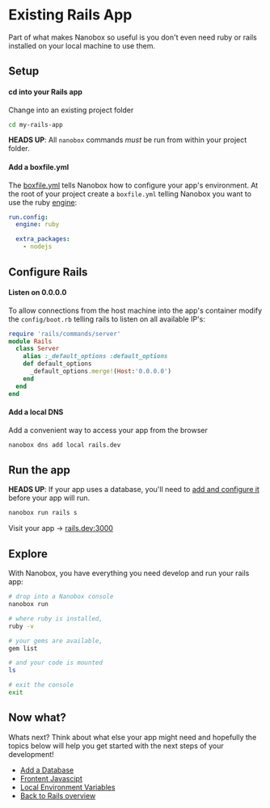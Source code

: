 # Existing Rails App
Part of what makes Nanobox so useful is you don't even need ruby or rails installed on your local machine to use them.

## Setup

#### cd into your Rails app
Change into an existing project folder

```bash
cd my-rails-app
```

**HEADS UP**: All `nanobox` commands *must* be run from within your project folder.

#### Add a boxfile.yml
The <a href="https://docs.nanobox.io/boxfile/" target="\_blank">boxfile.yml</a> tells Nanobox how to configure your app's environment. At the root of your project create a `boxfile.yml` telling Nanobox you want to use the ruby <a href="https://docs.nanobox.io/engines/" target="\_blank">engine</a>:

```yaml
run.config:
  engine: ruby

  extra_packages:
    - nodejs
```

## Configure Rails

#### Listen on 0.0.0.0
To allow connections from the host machine into the app's container modify the `config/boot.rb` telling rails to listen on all available IP's:

<div class="meta" data-method="configFile" data-params="config/boot.rb"></div>

```ruby
require 'rails/commands/server'
module Rails
  class Server
    alias :_default_options :default_options
    def default_options
      _default_options.merge!(Host:'0.0.0.0')
    end
  end
end
```

#### Add a local DNS
Add a convenient way to access your app from the browser

```bash
nanobox dns add local rails.dev
```

## Run the app
**HEADS UP**: If your app uses a database, you'll need to [add and configure it](/ruby/rails/add-a-database) before your app will run.

```bash
nanobox run rails s
```

Visit your app -> [rails.dev:3000](http://rails.dev:3000)

## Explore
With Nanobox, you have everything you need develop and run your rails app:

```bash
# drop into a Nanobox console
nanobox run

# where ruby is installed,
ruby -v

# your gems are available,
gem list

# and your code is mounted
ls

# exit the console
exit
```

## Now what?
Whats next? Think about what else your app might need and hopefully the topics below will help you get started with the next steps of your development!

* [Add a Database](/ruby/rails/add-a-database)
* [Frontent Javascipt](/ruby/rails/frontend-javascript)
* [Local Environment Variables](/ruby/rails/local-evars)
* [Back to Rails overview](/ruby/rails)
